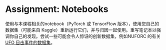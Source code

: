 # Assignment: Notebooks

<!-- Using the notebooks associated to this lesson (either the PyTorch or the TensorFlow version), rerun them using your own dataset, perhaps one from Kaggle, used with attribution. Rewrite the notebook to underline your own findings. Try some innovative datasets that might prove surprising, such as [this one about UFO sightings](https://www.kaggle.com/datasets/NUFORC/ufo-sightings) from NUFORC. -->

使用与本课程相关的notebook（PyTorch 或 TensorFlow 版本），使用您自己的数据集（可能来自 Kaggle）重新运行它们，并与归因一起使用。重写笔记本以强调你自己的发现。尝试一些可能会令人惊讶的创新数据集，例如NUFORC 的有关 [UFO 目击事件的数据集](https://www.kaggle.com/datasets/NUFORC/ufo-sightings)。